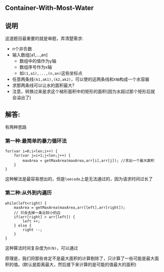 ## Container-With-Most-Water

## 说明
这道题目最重要的就是审题，弄清楚需求:

* n个非负数
* 输入数组[a1,...,an]
	* 数组中的值作为y轴
	* 数组序号作为x轴
	* 如`(1,a1),...,(n,an)`这些坐标点
* 任意两条线`(k1,ak1),(k2,ak2)`，可以使的这两条线和`X轴`构成一个水容器
* 求那两条线可以让水的面积最大?
* 注意，转换过来是求这个梯形面积中的矩形的面积(因为水超过那个矩形后就会溢出了)



## 解答:
有两种思路

### 第一种:最简单的暴力循环法

```
for(var i=0;i<len;i++) {
	for(var j=i+1;j<len;j++) {
		maxArea = getMaxArea(maxArea,arr[i],arr[j]); //求出一个最大面积
	}
}
```
这种解法是最容易想出的，但是`leecode`上是无法通过的，因为请求时间过长了


### 第二种:从外到内遍历

```
while(left<right) {
	maxArea = getMaxArea(maxArea,arr[left],arr[right]);
	// 只会去掉一条比较小的边
	if(arr[right] > arr[left]) {
		left ++;
	} else {
		right --;
	}
}
```
这种算法时间复杂度为`O(N)`，可以通过

原理是，我们将那些肯定不是最大面积的计算剔除了，只计算了一些可能是最大面积的值。(默认是距离最大，然后接下来计算的是可能的值最大的面积)

